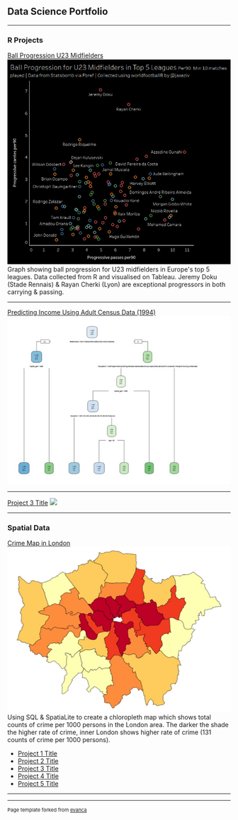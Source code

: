 ## Data Science Portfolio

---

### R Projects 

[Ball Progression U23 Midfielders](https://github.com/HabibGalayr/BallProg_R.git)
<img src="images/BallProg_R.png?raw=true"/>
Graph showing ball progression for U23 midfielders in Europe's top 5 leagues. Data collected from R and visualised on Tableau. Jeremy Doku (Stade Rennais) & Rayan Cherki (Lyon) are exceptional progressors in both carrying & passing. 

---
[Predicting Income Using Adult Census Data (1994)](https://github.com/HabibGalayr/Income-Census-Predict.git)
<img src="images/Dtree_income.jpg?raw=true"/>

---
[Project 3 Title](http://example.com/)
<img src="images/dummy_thumbnail.jpg?raw=true"/>

---

### Spatial Data
[Crime Map in London](http://example.com/)
<img src="images/Lon_Chlo.jpg?raw=true"/>
Using SQL & SpatiaLite to create a chloropleth map which shows total counts of crime per 1000 persons in the London area. The darker the shade the higher rate of crime, inner London shows higher rate of crime (131 counts of crime per 1000 persons).

- [Project 1 Title](http://example.com/)
- [Project 2 Title](http://example.com/)
- [Project 3 Title](http://example.com/)
- [Project 4 Title](http://example.com/)
- [Project 5 Title](http://example.com/)

---




---
<p style="font-size:11px">Page template forked from <a href="https://github.com/evanca/quick-portfolio">evanca</a></p>
<!-- Remove above link if you don't want to attibute -->
